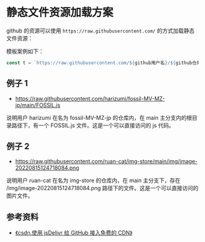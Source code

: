 # 静态文件资源加载方案

github 的资源可以使用 `https://raw.githubusercontent.com/` 的方式加载静态文件资源：

模板案例如下：

```ts
const t = `https://raw.githubusercontent.com/${github用户名}/${github仓库名称}/${分支名称}/${...src文件路径}.${文件格式}`;
```

## 例子 1

- https://raw.githubusercontent.com/harizumi/fossil-MV-MZ-jp/main/FOSSIL.js

说明用户 harizumi 在名为 fossil-MV-MZ-jp 的仓库内，在 main 主分支内的根目录路径下，有一个 FOSSIL.js 文件。这是一个可以直接访问的 js 代码。

## 例子 2

- https://raw.githubusercontent.com/ruan-cat/img-store/main/img/image-20220815124718084.png

说明用户 ruan-cat 在名为 img-store 的仓库内，在 main 主分支下，存在 /img/image-20220815124718084.png 路径下的文件。这是一个可以直接访问的图片文件。

## 参考资料

- [《csdn.使用 jsDelivr 给 GitHub 接入免费的 CDN》](https://blog.csdn.net/nineya_com/article/details/103498700)
